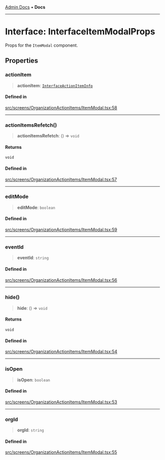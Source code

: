 [Admin Docs](/) • **Docs**

***

# Interface: InterfaceItemModalProps

Props for the `ItemModal` component.

## Properties

### actionItem

> **actionItem**: [`InterfaceActionItemInfo`](../../../../utils/interfaces/interfaces/InterfaceActionItemInfo.md)

#### Defined in

[src/screens/OrganizationActionItems/ItemModal.tsx:58](https://github.com/PalisadoesFoundation/talawa-admin/blob/main/src/screens/OrganizationActionItems/ItemModal.tsx#L58)

***

### actionItemsRefetch()

> **actionItemsRefetch**: () => `void`

#### Returns

`void`

#### Defined in

[src/screens/OrganizationActionItems/ItemModal.tsx:57](https://github.com/PalisadoesFoundation/talawa-admin/blob/main/src/screens/OrganizationActionItems/ItemModal.tsx#L57)

***

### editMode

> **editMode**: `boolean`

#### Defined in

[src/screens/OrganizationActionItems/ItemModal.tsx:59](https://github.com/PalisadoesFoundation/talawa-admin/blob/main/src/screens/OrganizationActionItems/ItemModal.tsx#L59)

***

### eventId

> **eventId**: `string`

#### Defined in

[src/screens/OrganizationActionItems/ItemModal.tsx:56](https://github.com/PalisadoesFoundation/talawa-admin/blob/main/src/screens/OrganizationActionItems/ItemModal.tsx#L56)

***

### hide()

> **hide**: () => `void`

#### Returns

`void`

#### Defined in

[src/screens/OrganizationActionItems/ItemModal.tsx:54](https://github.com/PalisadoesFoundation/talawa-admin/blob/main/src/screens/OrganizationActionItems/ItemModal.tsx#L54)

***

### isOpen

> **isOpen**: `boolean`

#### Defined in

[src/screens/OrganizationActionItems/ItemModal.tsx:53](https://github.com/PalisadoesFoundation/talawa-admin/blob/main/src/screens/OrganizationActionItems/ItemModal.tsx#L53)

***

### orgId

> **orgId**: `string`

#### Defined in

[src/screens/OrganizationActionItems/ItemModal.tsx:55](https://github.com/PalisadoesFoundation/talawa-admin/blob/main/src/screens/OrganizationActionItems/ItemModal.tsx#L55)
